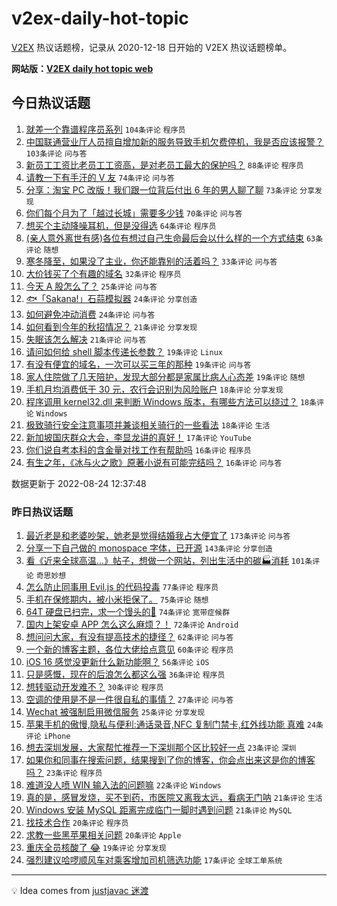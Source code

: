 # v2ex-daily-hot-topic

[V2EX](https://www.v2ex.com/) 热议话题榜，记录从 2020-12-18 日开始的 V2EX 热议话题榜单。

**网站版：[V2EX daily hot topic web](https://boojack.github.io/v2ex-daily-hot-topic-web/)**

## 今日热议话题

<!-- TODAY BEGIN -->

1. [就差一个靠谱程序员系列](https://www.v2ex.com/t/874972) `104条评论` `程序员`
1. [中国联通营业厅人员擅自增加新的服务导致手机欠费停机，我是否应该报警？](https://www.v2ex.com/t/875036) `103条评论` `问与答`
1. [新员工工资比老员工工资高，是对老员工最大的保护吗？](https://www.v2ex.com/t/874950) `88条评论` `程序员`
1. [请教一下有手汗的 V 友](https://www.v2ex.com/t/874989) `74条评论` `问与答`
1. [分享：淘宝 PC 改版！我们跟一位背后付出 6 年的男人聊了聊](https://www.v2ex.com/t/874992) `73条评论` `分享发现`
1. [你们每个月为了「越过长城」需要多少钱](https://www.v2ex.com/t/875097) `70条评论` `问与答`
1. [想买个主动降噪耳机，但是没得选](https://www.v2ex.com/t/875009) `64条评论` `程序员`
1. [(亲人意外离世有感)各位有想过自己生命最后会以什么样的一个方式结束](https://www.v2ex.com/t/874969) `63条评论` `随想`
1. [寒冬降至，如果没了主业，你还能靠别的活着吗？](https://www.v2ex.com/t/875014) `33条评论` `问与答`
1. [大价钱买了个有趣的域名](https://www.v2ex.com/t/874959) `32条评论` `程序员`
1. [今天 A 股怎么了？](https://www.v2ex.com/t/875084) `25条评论` `问与答`
1. [🐟「Sakana!」石蒜模拟器](https://www.v2ex.com/t/875119) `24条评论` `分享创造`
1. [如何避免冲动消费](https://www.v2ex.com/t/875021) `24条评论` `问与答`
1. [如何看到今年的秋招情况？](https://www.v2ex.com/t/875031) `21条评论` `分享发现`
1. [失眠该怎么解决](https://www.v2ex.com/t/874964) `21条评论` `问与答`
1. [请问如何给 shell 脚本传递长参数？](https://www.v2ex.com/t/875087) `19条评论` `Linux`
1. [有没有便宜的域名，一次可以买三年的那种](https://www.v2ex.com/t/874983) `19条评论` `问与答`
1. [家人住院做了几天陪护，发现大部分都是家属比病人心态差](https://www.v2ex.com/t/874978) `19条评论` `随想`
1. [手机月均消费低于 30 元，农行会识别为风险账户](https://www.v2ex.com/t/875056) `18条评论` `分享发现`
1. [程序调用 kernel32.dll 来判断 Windows 版本，有哪些方法可以绕过？](https://www.v2ex.com/t/875026) `18条评论` `Windows`
1. [极致骑行安全注意事项并兼谈相关骑行的一些看法](https://www.v2ex.com/t/874948) `18条评论` `生活`
1. [新加坡国庆群众大会，李显龙讲的真好！](https://www.v2ex.com/t/875118) `17条评论` `YouTube`
1. [你们说自考本科的含金量对找工作有帮助吗](https://www.v2ex.com/t/875072) `16条评论` `程序员`
1. [有生之年，《冰与火之歌》原著小说有可能完结吗？](https://www.v2ex.com/t/874947) `16条评论` `问与答`

数据更新于 2022-08-24 12:37:48

<!-- TODAY END -->

### 昨日热议话题

<!-- YESTERDAY BEGIN -->

1. [最近老是和老婆吵架，她老是觉得结婚我占大便宜了](https://www.v2ex.com/t/874728) `173条评论` `问与答`
1. [分享一下自己做的 monospace 字体，已开源](https://www.v2ex.com/t/874714) `143条评论` `分享创造`
1. [看《近来全球高温…》帖子，想做一个网站，列出生活中的碳🏭消耗](https://www.v2ex.com/t/874720) `101条评论` `奇思妙想`
1. [怎么防止同事用 Evil.js 的代码投毒](https://www.v2ex.com/t/874717) `77条评论` `程序员`
1. [手机在保修期内，被小米拒保了。](https://www.v2ex.com/t/874761) `75条评论` `随想`
1. [64T 硬盘已扫完，求一个馒头的💊](https://www.v2ex.com/t/874756) `74条评论` `宽带症候群`
1. [国内上架安卓 APP 怎么这么麻烦？！](https://www.v2ex.com/t/874776) `72条评论` `Android`
1. [想问问大家，有没有提高技术的捷径？](https://www.v2ex.com/t/874698) `62条评论` `问与答`
1. [一个新的博客主题，各位大佬给点意见](https://www.v2ex.com/t/874710) `60条评论` `程序员`
1. [iOS 16 感觉没更新什么新功能啊？](https://www.v2ex.com/t/874708) `56条评论` `iOS`
1. [只是感慨，现在的后浪怎么都这么强](https://www.v2ex.com/t/874856) `36条评论` `程序员`
1. [想转驱动开发难不？](https://www.v2ex.com/t/874724) `30条评论` `程序员`
1. [空调的使用是不是一件很自私的事情？](https://www.v2ex.com/t/874716) `27条评论` `问与答`
1. [Wechat 被强制启用微信服务](https://www.v2ex.com/t/874702) `25条评论` `分享发现`
1. [苹果手机的傲慢,隐私与便利:通话录音,NFC 复制门禁卡,红外线功能 真难](https://www.v2ex.com/t/874862) `24条评论` `iPhone`
1. [想去深圳发展，大家帮忙推荐一下深圳那个区比较好一点](https://www.v2ex.com/t/874765) `23条评论` `深圳`
1. [如果你和同事在搜索问题，结果搜到了你的博客，你会点出来这是你的博客吗？](https://www.v2ex.com/t/874729) `23条评论` `程序员`
1. [难道没人喷 WIN 输入法的问题嘛](https://www.v2ex.com/t/874792) `22条评论` `Windows`
1. [真的是，感冒发烧，买不到药，市医院又离我太远，看病无门呐](https://www.v2ex.com/t/874817) `21条评论` `生活`
1. [Windows 安装 MySQL 距离完成临门一脚时遇到问题](https://www.v2ex.com/t/874801) `21条评论` `MySQL`
1. [找技术合作](https://www.v2ex.com/t/874839) `20条评论` `程序员`
1. [求教一些黑苹果相关问题](https://www.v2ex.com/t/874808) `20条评论` `Apple`
1. [重庆全员核酸了 😂](https://www.v2ex.com/t/874859) `19条评论` `分享发现`
1. [强烈建议哈啰顺风车对乘客增加司机筛选功能](https://www.v2ex.com/t/874723) `17条评论` `全球工单系统`

<!-- YESTERDAY END -->

---

💡 Idea comes from [justjavac 迷渡](https://github.com/justjavac/)
